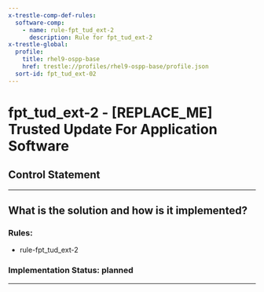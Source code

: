 ```yaml
---
x-trestle-comp-def-rules:
  software-comp:
    - name: rule-fpt_tud_ext-2
      description: Rule for fpt_tud_ext-2
x-trestle-global:
  profile:
    title: rhel9-ospp-base
    href: trestle://profiles/rhel9-ospp-base/profile.json
  sort-id: fpt_tud_ext-02
---
```


# fpt_tud_ext-2 - \[REPLACE_ME\] Trusted Update For Application Software

## Control Statement

______________________________________________________________________

## What is the solution and how is it implemented?

<!-- For implementation status enter one of: implemented, partial, planned, alternative, not-applicable -->

<!-- Note that the list of rules under ### Rules: is read-only and changes will not be captured after assembly to JSON -->

<!-- Add control implementation description here for control: fpt_tud_ext-2 -->

### Rules:

  - rule-fpt_tud_ext-2

### Implementation Status: planned

______________________________________________________________________
